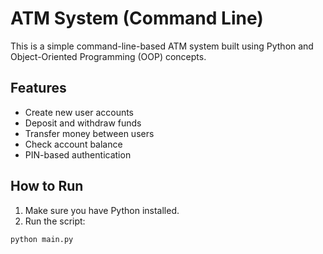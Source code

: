 # ATM System (Command Line)

This is a simple command-line-based ATM system built using Python and Object-Oriented Programming (OOP) concepts.

## Features

- Create new user accounts
- Deposit and withdraw funds
- Transfer money between users
- Check account balance
- PIN-based authentication

## How to Run

1. Make sure you have Python installed.
2. Run the script:

```bash
python main.py
